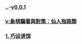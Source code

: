 ### [..](..)-[v0.0.1]()
### [v:象棋騙著與對策：仙人指路類](https://www.youtube.com/watch?v=ex62BYjm8dA)
### [1. 巧设诱饵](1)
